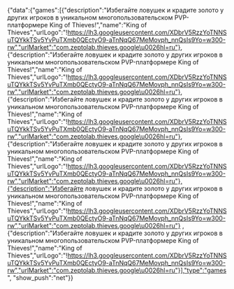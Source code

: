 {"data":{"games":[{"description":"Избегайте ловушек и крадите золото у других игроков в уникальном многопользовательском PVP-платформере King of Thieves!","name":"King of Thieves","urlLogo":"!https://lh3.googleusercontent.com/XDbrV5RzzYoTNNSuTQYkkTSv5YvPuTXmb0QEctyO9-aTnNqQ67MeMovph_nnQsIs9Yo=w300-rw","urlMarket":"com.zeptolab.thieves.google\u0026hl=ru"}, {"description":"Избегайте ловушек и крадите золото у других игроков в уникальном многопользовательском PVP-платформере King of Thieves!","name":"King of Thieves","urlLogo":"!https://lh3.googleusercontent.com/XDbrV5RzzYoTNNSuTQYkkTSv5YvPuTXmb0QEctyO9-aTnNqQ67MeMovph_nnQsIs9Yo=w300-rw","urlMarket":"com.zeptolab.thieves.google\u0026hl=ru"}, {"description":"Избегайте ловушек и крадите золото у других игроков в уникальном многопользовательском PVP-платформере King of Thieves!","name":"King of Thieves","urlLogo":"!https://lh3.googleusercontent.com/XDbrV5RzzYoTNNSuTQYkkTSv5YvPuTXmb0QEctyO9-aTnNqQ67MeMovph_nnQsIs9Yo=w300-rw","urlMarket":"com.zeptolab.thieves.google\u0026hl=ru"}, {"description":"Избегайте ловушек и крадите золото у других игроков в уникальном многопользовательском PVP-платформере King of Thieves!","name":"King of Thieves","urlLogo":"!https://lh3.googleusercontent.com/XDbrV5RzzYoTNNSuTQYkkTSv5YvPuTXmb0QEctyO9-aTnNqQ67MeMovph_nnQsIs9Yo=w300-rw","urlMarket":"com.zeptolab.thieves.google\u0026hl=ru"},{"description":"Избегайте ловушек и крадите золото у других игроков в уникальном многопользовательском PVP-платформере King of Thieves!","name":"King of Thieves","urlLogo":"!https://lh3.googleusercontent.com/XDbrV5RzzYoTNNSuTQYkkTSv5YvPuTXmb0QEctyO9-aTnNqQ67MeMovph_nnQsIs9Yo=w300-rw","urlMarket":"com.zeptolab.thieves.google\u0026hl=ru"} ,{"description":"Избегайте ловушек и крадите золото у других игроков в уникальном многопользовательском PVP-платформере King of Thieves!","name":"King of Thieves","urlLogo":"!https://lh3.googleusercontent.com/XDbrV5RzzYoTNNSuTQYkkTSv5YvPuTXmb0QEctyO9-aTnNqQ67MeMovph_nnQsIs9Yo=w300-rw","urlMarket":"com.zeptolab.thieves.google\u0026hl=ru"}],"type":"games", "show_push":"net"}}
